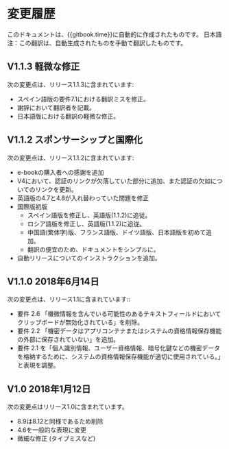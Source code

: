 # 変更履歴

このドキュメントは、{{gitbook.time}}に自動的に作成されたものです。
日本語注：この翻訳は、自動生成されたものを手動で翻訳したものです。

## V1.1.3 軽微な修正

次の変更点は、リリース1.1.3に含まれています:

- スペイン語版の要件7.1における翻訳ミスを修正。
- 謝辞において翻訳者を記載。
- 日本語版における翻訳の軽微な修正。

## V1.1.2 スポンサーシップと国際化

次の変更点は、リリース1.1.2に含まれています:

- e-bookの購入者への感謝を追加
- V4において、認証のリンクが欠落していた部分に追加、また認証の欠如についてのリンクを更新。
- 英語版の4.7と4.8が入れ替わっていた問題を修正
- 国際版初版
  - スペイン語版を修正し、英語版(1.1.2)に追従。
  - ロシア語版を修正し、英語版(1.1.2)に追従。
  - 中国語(繁体字)版、フランス語版、ドイツ語版、日本語版を初めて追加。
  - 翻訳の便宜のため、ドキュメントをシンプルに。
- 自動リリースについてのインストラクションを追加。

## V1.1.0  2018年6月14日

次の変更点は、リリース1.1に含まれています::

- 要件 2.6 「機微情報を含んでいる可能性のあるテキストフィールドにおいてクリップボードが無効化されている」を削除。
- 要件 2.2 「機密データはアプリコンテナまたはシステムの資格情報保存機能の外部に保存されていない」を追加。
- 要件 2.1 を「個人識別情報、ユーザー資格情報、暗号化鍵などの機密データを格納するために、システムの資格情報保存機能が適切に使用されている。」と表現を調整。

## V1.0 2018年1月12日

次の変更点はリリース1.0に含まれています。

- 8.9は8.12と同様であるため削除
- 4.6を一般的な表現に変更
- 微細な修正 (タイプミスなど)
